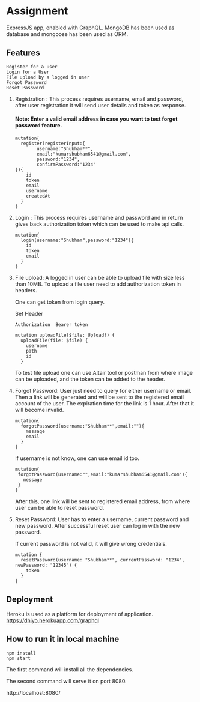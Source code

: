 #  Assignment
ExpressJS app, enabled with GraphQL.
MongoDB has been used as database and mongoose has been used as ORM.

## Features
```
Register for a user
Login for a User
File upload by a logged in user
Forgot Password 
Reset Password
```
1. Registration : This process requires username, email and password, after user registration it will send user details and token as response.
    #### Note: Enter a valid email address in case you want to test forget password feature.
    ```
    mutation{
      register(registerInput:{
            username:"Shubham**",
            email:"kumarshubham6541@gmail.com",
            password:"1234",
            confirmPassword:"1234"
   }){
        id
        token
        email
        username
        createdAt
      }
    }
    ```

2. Login : This process requires username and password and in return gives back authorization token which can be used to make api calls.
    ```
    mutation{
      login(username:"Shubham",password:"1234"){
        id
        token
        email
      }
    }
    ``` 

3. File upload: A logged in user can be able to upload file with size less than 10MB.
   To upload a file user need to add authorization token in headers.
   
   One can get token from login query.
   
   Set Header
   ``` 
   Authorization  Bearer token
    ``` 
   ```
   mutation uploadFile($file: Upload!) {
     uploadFile(file: $file) {
       username
       path
       id
     }
   ``` 
   To test file upload one can use Altair tool or postman from where image can be uploaded, and the token can be added to the header. 
4. Forgot Password: User just need to query for either username or email. Then a link will be generated and will be sent to the registered email account of the user.
    The expiration time for the link is 1 hour. After that it will become invalid.
    ```
    mutation{
      forgotPassword(username:"Shubham**",email:""){
        message
        email
      }
    }
    ```
    If username is not know, one can use email id too.
    ```
   mutation{
     forgotPassword(username:"",email:"kumarshubham6541@gmail.com"){
       message
     }
   }
    ```
   After this, one link will be sent to registered email address, from where user can be able to reset password.
5. Reset Password: User has to enter a username, current password and new password. After successful reset user can log in with the new password.

    If current password is not valid, it will give wrong credentials. 
    ```
    mutation {
      resetPassword(username: "Shubham**", currentPassword: "1234", newPassword: "12345") {
        token
      }
    }
    ```


## Deployment
Heroku is used as a platform for deployment of application.  https://dhiyo.herokuapp.com/graphql
## How to run it in local machine

```
npm install
npm start
```

The first command will install all the dependencies.

The second command will serve it on port 8080.

http://localhost:8080/
